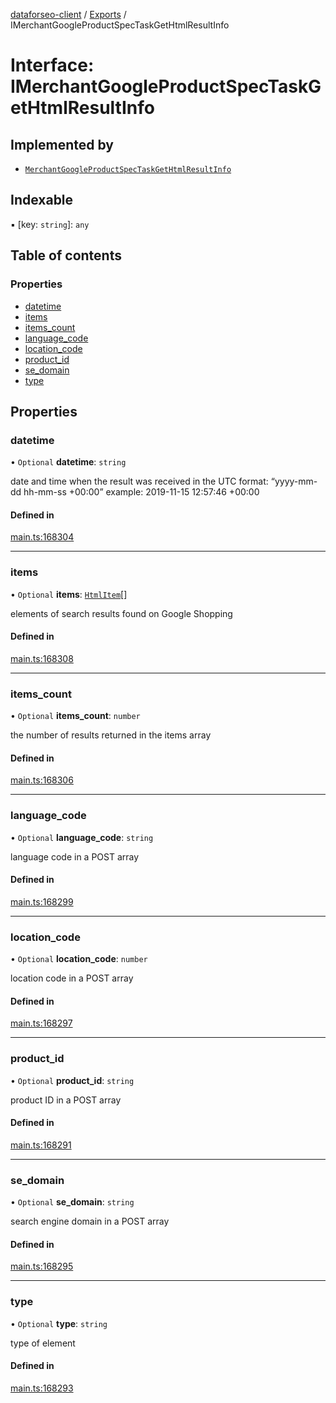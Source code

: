 [dataforseo-client](../README.md) / [Exports](../modules.md) / IMerchantGoogleProductSpecTaskGetHtmlResultInfo

# Interface: IMerchantGoogleProductSpecTaskGetHtmlResultInfo

## Implemented by

- [`MerchantGoogleProductSpecTaskGetHtmlResultInfo`](../classes/MerchantGoogleProductSpecTaskGetHtmlResultInfo.md)

## Indexable

▪ [key: `string`]: `any`

## Table of contents

### Properties

- [datetime](IMerchantGoogleProductSpecTaskGetHtmlResultInfo.md#datetime)
- [items](IMerchantGoogleProductSpecTaskGetHtmlResultInfo.md#items)
- [items\_count](IMerchantGoogleProductSpecTaskGetHtmlResultInfo.md#items_count)
- [language\_code](IMerchantGoogleProductSpecTaskGetHtmlResultInfo.md#language_code)
- [location\_code](IMerchantGoogleProductSpecTaskGetHtmlResultInfo.md#location_code)
- [product\_id](IMerchantGoogleProductSpecTaskGetHtmlResultInfo.md#product_id)
- [se\_domain](IMerchantGoogleProductSpecTaskGetHtmlResultInfo.md#se_domain)
- [type](IMerchantGoogleProductSpecTaskGetHtmlResultInfo.md#type)

## Properties

### datetime

• `Optional` **datetime**: `string`

date and time when the result was received
in the UTC format: “yyyy-mm-dd hh-mm-ss +00:00”
example:
2019-11-15 12:57:46 +00:00

#### Defined in

[main.ts:168304](https://github.com/dataforseo/TypeScriptClient/blob/7ca1aa4/main.ts#L168304)

___

### items

• `Optional` **items**: [`HtmlItem`](../classes/HtmlItem.md)[]

elements of search results found on Google Shopping

#### Defined in

[main.ts:168308](https://github.com/dataforseo/TypeScriptClient/blob/7ca1aa4/main.ts#L168308)

___

### items\_count

• `Optional` **items\_count**: `number`

the number of results returned in the items array

#### Defined in

[main.ts:168306](https://github.com/dataforseo/TypeScriptClient/blob/7ca1aa4/main.ts#L168306)

___

### language\_code

• `Optional` **language\_code**: `string`

language code in a POST array

#### Defined in

[main.ts:168299](https://github.com/dataforseo/TypeScriptClient/blob/7ca1aa4/main.ts#L168299)

___

### location\_code

• `Optional` **location\_code**: `number`

location code in a POST array

#### Defined in

[main.ts:168297](https://github.com/dataforseo/TypeScriptClient/blob/7ca1aa4/main.ts#L168297)

___

### product\_id

• `Optional` **product\_id**: `string`

product ID in a POST array

#### Defined in

[main.ts:168291](https://github.com/dataforseo/TypeScriptClient/blob/7ca1aa4/main.ts#L168291)

___

### se\_domain

• `Optional` **se\_domain**: `string`

search engine domain in a POST array

#### Defined in

[main.ts:168295](https://github.com/dataforseo/TypeScriptClient/blob/7ca1aa4/main.ts#L168295)

___

### type

• `Optional` **type**: `string`

type of element

#### Defined in

[main.ts:168293](https://github.com/dataforseo/TypeScriptClient/blob/7ca1aa4/main.ts#L168293)
